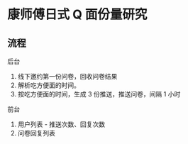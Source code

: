# 康师傅日式 Q 面份量研究

## 流程

后台

1. 线下邀约第一份问卷，回收问卷结果
2. 解析吃方便面的时间。
3. 按吃方便面的时间，生成 3 份推送，推送问卷，间隔 1 小时

前台

1. 用户列表 - 推送次数、回复次数
2. 问卷回复列表
